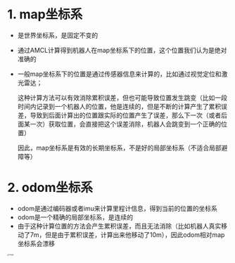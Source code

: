 # 1. map坐标系

- 是世界坐标系，是固定不变的

- 通过AMCL计算得到机器人在map坐标系下的位置，这个位置我们认为是绝对准确的

- 一般map坐标系下的位置是通过传感器信息来计算的，比如通过视觉定位和激光雷达；

  这种计算方法可以有效消除累积误差，但也可能导致位置发生跳变（比如一段时间内记录到一个机器人的位置，他是连续的，但是不断的计算产生了累积误差，导致到后面计算出的位置跟实际的位置产生了误差，那么下一次（或者后面某一次）获取位置，会直接把这个误差消除，机器人会跳变到一个正确的位置）

  因此，map坐标系是有效的长期坐标系，不是好的局部坐标系（不适合局部避障等）

# 2. odom坐标系

- odom是通过编码器或者imu来计算里程计信息，得到当前的位置的坐标系
- odom是一个精确的局部坐标系，是连续的
- 由于这种计算位置的方法会产生累积误差，而且无法消除（比如机器人真实移动了7m，但是由于累积误差，计算出来他移动了10m），因此odom相对map坐标系会漂移

<img src="https://img-blog.csdnimg.cn/20200405165055234.JPG?x-oss-process=image/watermark,type_ZmFuZ3poZW5naGVpdGk,shadow_10,text_aHR0cHM6Ly9ibG9nLmNzZG4ubmV0L3FxXzM5Nzc5MjMz,size_64,color_FFFFFF,t_70" alt="image" style="zoom: 25%;" />